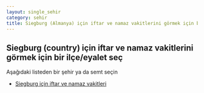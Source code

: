 ```yaml
---
layout: single_sehir
category: sehir
title: Siegburg (Almanya) için iftar ve namaz vakitlerini görmek için bir ilçe/eyalet seç
---
```



## Siegburg (country) için iftar ve namaz vakitlerini görmek için bir ilçe/eyalet seç

Aşağıdaki listeden bir şehir ya da semt seçin


* [Siegburg için iftar ve namaz vakitleri](/iftar.html?sehir=Siegburg&ulke=Almanya&state=Siegburg)
